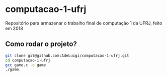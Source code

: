 # computacao-1-ufrj
Repositório para armazenar o trabalho final de computação 1 da UFRJ, feito em 2018

## Como rodar o projeto?
```bash
git clone git@github.com:AdeLuigi/computacao-1-ufrj.git
cd computacao-1-ufrj
gcc game.c -o game
./game
```
